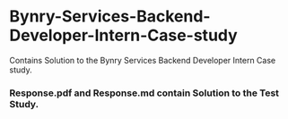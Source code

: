 # Bynry-Services-Backend-Developer-Intern-Case-study
Contains Solution to the Bynry Services Backend Developer Intern Case study.

### Response.pdf and Response.md contain Solution to the Test Study.
